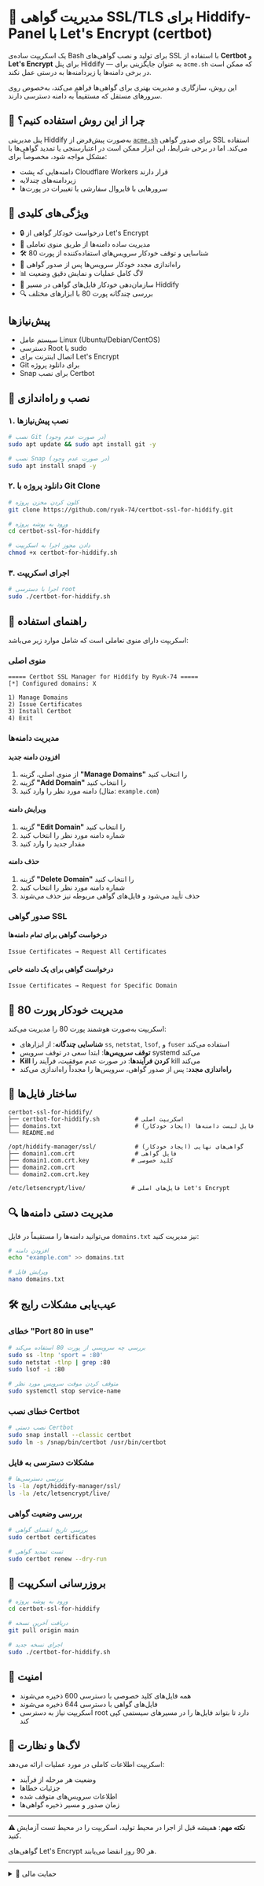 # 🔐 مدیریت گواهی SSL/TLS برای Hiddify-Panel با Let's Encrypt (certbot)

یک اسکریپت ساده‌ی Bash برای تولید و نصب گواهی‌های SSL با استفاده از **Certbot** و **Let's Encrypt** برای پنل Hiddify — به عنوان جایگزینی برای `acme.sh` که ممکن است در برخی دامنه‌ها یا زیردامنه‌ها به درستی عمل نکند.

این روش، سازگاری و مدیریت بهتری برای گواهی‌ها فراهم می‌کند، به‌خصوص روی سرورهای مستقل که مستقیماً به دامنه دسترسی دارند.

## 📌 چرا از این روش استفاده کنیم؟

پنل مدیریتی Hiddify به‌صورت پیش‌فرض از [`acme.sh`](https://github.com/acmesh-official/acme.sh) برای صدور گواهی SSL استفاده می‌کند. اما در برخی شرایط، این ابزار ممکن است در اعتبارسنجی یا تمدید گواهی‌ها با مشکل مواجه شود، مخصوصاً برای:

- دامنه‌هایی که پشت Cloudflare Workers قرار دارند
- زیردامنه‌های چندلایه
- سرورهایی با فایروال سفارشی یا تغییرات در پورت‌ها

## 🌟 ویژگی‌های کلیدی

- 🔒 درخواست خودکار گواهی از Let's Encrypt
- 📝 مدیریت ساده دامنه‌ها از طریق منوی تعاملی
- 🛠️ شناسایی و توقف خودکار سرویس‌های استفاده‌کننده از پورت 80
- 🔄 راه‌اندازی مجدد خودکار سرویس‌ها پس از صدور گواهی
- 📊 لاگ کامل عملیات و نمایش دقیق وضعیت
- 📁 سازمان‌دهی خودکار فایل‌های گواهی در مسیر Hiddify
- 🔍 بررسی چندگانه پورت 80 با ابزارهای مختلف

## پیش‌نیازها

- سیستم عامل Linux (Ubuntu/Debian/CentOS)
- دسترسی Root یا sudo
- اتصال اینترنت برای Let's Encrypt
- Git برای دانلود پروژه
- Snap برای نصب Certbot

## 🚀 نصب و راه‌اندازی

### ۱. نصب پیش‌نیازها

```bash
# نصب Git (در صورت عدم وجود)
sudo apt update && sudo apt install git -y

# نصب Snap (در صورت عدم وجود)
sudo apt install snapd -y
```

### ۲. دانلود پروژه با Git Clone

```bash
# کلون کردن مخزن پروژه
git clone https://github.com/ryuk-74/certbot-ssl-for-hiddify.git

# ورود به پوشه پروژه
cd certbot-ssl-for-hiddify

# دادن مجوز اجرا به اسکریپت
chmod +x certbot-for-hiddify.sh
```

### ۳. اجرای اسکریپت

```bash
# اجرا با دسترسی root
sudo ./certbot-for-hiddify.sh
```

## 📱 راهنمای استفاده

اسکریپت دارای منوی تعاملی است که شامل موارد زیر می‌باشد:

### منوی اصلی
```
===== Certbot SSL Manager for Hiddify by Ryuk-74 =====
[*] Configured domains: X

1) Manage Domains
2) Issue Certificates  
3) Install Certbot
4) Exit
```

### مدیریت دامنه‌ها

#### افزودن دامنه جدید
1. از منوی اصلی، گزینه **"Manage Domains"** را انتخاب کنید
2. گزینه **"Add Domain"** را انتخاب کنید
3. دامنه مورد نظر را وارد کنید (مثال: `example.com`)

#### ویرایش دامنه
1. گزینه **"Edit Domain"** را انتخاب کنید
2. شماره دامنه مورد نظر را انتخاب کنید
3. مقدار جدید را وارد کنید

#### حذف دامنه
1. گزینه **"Delete Domain"** را انتخاب کنید
2. شماره دامنه مورد نظر را انتخاب کنید
3. حذف تأیید می‌شود و فایل‌های گواهی مربوطه نیز حذف می‌شوند

### صدور گواهی SSL

#### درخواست گواهی برای تمام دامنه‌ها
```
Issue Certificates → Request All Certificates
```

#### درخواست گواهی برای یک دامنه خاص
```
Issue Certificates → Request for Specific Domain
```

## 🔧 مدیریت خودکار پورت 80

اسکریپت به‌صورت هوشمند پورت 80 را مدیریت می‌کند:

- **شناسایی چندگانه**: از ابزارهای `ss`, `netstat`, `lsof`, و `fuser` استفاده می‌کند
- **توقف سرویس‌ها**: ابتدا سعی در توقف سرویس systemd می‌کند
- **Kill کردن فرآیندها**: در صورت عدم موفقیت، فرآیند را kill می‌کند
- **راه‌اندازی مجدد**: پس از صدور گواهی، سرویس‌ها را مجدداً راه‌اندازی می‌کند

## 📁 ساختار فایل‌ها

```
certbot-ssl-for-hiddify/
├── certbot-for-hiddify.sh          # اسکریپت اصلی
├── domains.txt                     # فایل لیست دامنه‌ها (ایجاد خودکار)
└── README.md

/opt/hiddify-manager/ssl/           # گواهی‌های نهایی (ایجاد خودکار)
├── domain1.com.crt                 # فایل گواهی
├── domain1.com.crt.key            # کلید خصوصی
├── domain2.com.crt
└── domain2.com.crt.key

/etc/letsencrypt/live/             # فایل‌های اصلی Let's Encrypt
```

## 🔍 مدیریت دستی دامنه‌ها

می‌توانید دامنه‌ها را مستقیماً در فایل `domains.txt` نیز مدیریت کنید:

```bash
# افزودن دامنه
echo "example.com" >> domains.txt

# ویرایش فایل
nano domains.txt
```

## 🛠️ عیب‌یابی مشکلات رایج

### خطای "Port 80 in use"
```bash
# بررسی چه سرویسی از پورت 80 استفاده می‌کند
sudo ss -ltnp 'sport = :80'
sudo netstat -tlnp | grep :80
sudo lsof -i :80

# متوقف کردن موقت سرویس مورد نظر
sudo systemctl stop service-name
```

### خطای نصب Certbot
```bash
# نصب دستی Certbot
sudo snap install --classic certbot
sudo ln -s /snap/bin/certbot /usr/bin/certbot
```

### مشکلات دسترسی به فایل
```bash
# بررسی دسترسی‌ها
ls -la /opt/hiddify-manager/ssl/
ls -la /etc/letsencrypt/live/
```

### بررسی وضعیت گواهی
```bash
# بررسی تاریخ انقضای گواهی
sudo certbot certificates

# تست تمدید گواهی
sudo certbot renew --dry-run
```

## 🔄 بروزرسانی اسکریپت

```bash
# ورود به پوشه پروژه
cd certbot-ssl-for-hiddify

# دریافت آخرین نسخه
git pull origin main

# اجرای نسخه جدید
sudo ./certbot-for-hiddify.sh
```

## 🔐 امنیت

- همه فایل‌های کلید خصوصی با دسترسی 600 ذخیره می‌شوند
- فایل‌های گواهی با دسترسی 644 ذخیره می‌شوند
- اسکریپت نیاز به دسترسی root دارد تا بتواند فایل‌ها را در مسیرهای سیستمی کپی کند

## 📝 لاگ‌ها و نظارت

اسکریپت اطلاعات کاملی در مورد عملیات ارائه می‌دهد:
- وضعیت هر مرحله از فرآیند
- جزئیات خطاها
- اطلاعات سرویس‌های متوقف شده
- زمان صدور و مسیر ذخیره گواهی‌ها

---

**⚠️ نکته مهم**: 
همیشه قبل از اجرا در محیط تولید، اسکریپت را در محیط تست آزمایش کنید.

گواهی‌های Let's Encrypt هر 90 روز انقضا می‌یابند.

---

<details>
<summary>💸 حمایت مالی</summary>
  
USDT (TRC20): 
  
  ```
  TCoZp7Zdq34mKuBiDiDR3HLzk92pddTmFr
  ```
</details>
